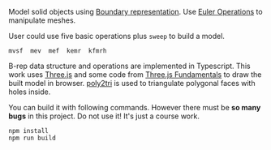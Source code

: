 

Model solid objects using [Boundary representation](https://en.wikipedia.org/wiki/Boundary_representation). Use [Euler Operations](https://en.wikipedia.org/wiki/Euler_operator_(digital_geometry)) to manipulate meshes. 

User could use five basic operations plus `sweep` to build a model.

```
mvsf  mev  mef  kemr  kfmrh  
```

B-rep data structure and operations are implemented in Typescript. This work uses [Three.js](https://github.com/mrdoob/three.js/) and some code from [Three.js Fundamentals](https://github.com/gfxfundamentals/threejsfundamentals) to draw the built model in browser. [poly2tri](https://github.com/r3mi/poly2tri.js/) is used to triangulate polygonal faces with holes inside.

You can build it with following commands. However there must be **so many bugs** in this project. Do not use it! It's just a course work.

```
npm install
npm run build
```
